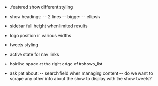 - .featured show different styling

- show headings:
-- 2 lines
-- bigger
-- ellipsis

- sidebar full height when limited results

- logo position in various widths

- tweets styling

- active state for nav links

- hairline space at the right edge of #shows_list

- ask pat about:
-- search field when managing content
-- do we want to scrape any other info about the show to display with the show tweets?
